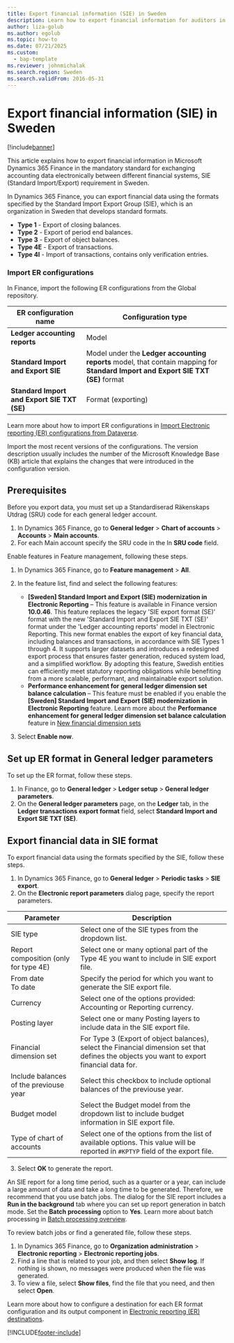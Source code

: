 ```yaml
---
title: Export financial information (SIE) in Sweden
description: Learn how to export financial information for auditors in Sweden in Microsoft Dynamics 365 Finance.
author: liza-golub
ms.author: egolub
ms.topic: how-to
ms.date: 07/21/2025
ms.custom: 
  - bap-template
ms.reviewer: johnmichalak
ms.search.region: Sweden
ms.search.validFrom: 2016-05-31
---
```


# Export financial information \(SIE\) in Sweden

[!include[banner](../../includes/banner.md)]

This article explains how to export financial information in Microsoft Dynamics 365 Finance in the mandatory standard for exchanging accounting data electronically between different financial systems, SIE (Standard Import/Export) requirement in Sweden.

In Dynamics 365 Finance, you can export financial data using the formats specified by the Standard Import Export Group (SIE), which is an organization in Sweden that develops standard formats.

- **Type 1** - Export of closing balances.
- **Type 2** - Export of period end balances.
- **Type 3** - Export of object balances.
- **Type 4E** - Export of transactions.
- **Type 4I** - Import of transactions, contains only verification entries. 

### <a name="import"></a> Import ER configurations

In Finance, import the following ER configurations from the Global repository.

| ER configuration name                        | Configuration type |
|----------------------------------------------|--------------------|
| **Ledger accounting reports**                | Model              |
| **Standard Import and Export SIE**           | Model under the **Ledger accounting reports** model, that contain mapping for **Standard Import and Export SIE TXT (SE)** format |
| **Standard Import and Export SIE TXT (SE)**  | Format (exporting) |

Learn more about how to import ER configurations in [Import Electronic reporting (ER) configurations from Dataverse](../global/workspace/gsw-import-er-config-dataverse.md).

Import the most recent versions of the configurations. The version description usually includes the number of the Microsoft Knowledge Base (KB) article that explains the changes that were introduced in the configuration version.

## Prerequisites

Before you export data, you must set up a Standardiserad Räkenskaps Utdrag (SRU) code for each general ledger account. 

1. In Dynamics 365 Finance, go to **General ledger** \> **Chart of accounts** \> **Accounts** \> **Main accounts**.
2. For each Main account specify the SRU code in the In **SRU code** field.

Enable features in Feature management, following these steps.

1. In Dynamics 365 Finance, go to **Feature management** \> **All**.
2. In the feature list, find and select the following features:

    - **\[Sweden\] Standard Import and Export (SIE) modernization in Electronic Reporting** – This feature is available in Finance version **10.0.46**. This feature replaces the legacy 'SIE export format (SE)' format with the new 'Standard Import and Export SIE TXT (SE)' format under the 'Ledger accounting reports' model in Electronic Reporting. This new format enables the export of key financial data, including balances and transactions, in accordance with SIE Types 1 through 4. It supports larger datasets and introduces a redesigned export process that ensures faster generation, reduced system load, and a simplified workflow. By adopting this feature, Swedish entities can efficiently meet statutory reporting obligations while benefiting from a more scalable, performant, and maintainable export solution.
    - **Performance enhancement for general ledger dimension set balance calculation** – This feature must be enabled if you enable the **\[Sweden\] Standard Import and Export (SIE) modernization in Electronic Reporting** feature. Learn more about the **Performance enhancement for general ledger dimension set balance calculation** feature in [New financial dimension sets](../../general-ledger/financial-dimension-set-new.md)

3. Select **Enable now**.

## Set up ER format in General ledger parameters

To set up the ER format, follow these steps.

1. In Finance, go to **General ledger** \> **Ledger setup** \> **General ledger parameters**.
2. On the **General ledger parameters** page, on the **Ledger** tab, in the **Ledger transactions export format** field, select **Standard Import and Export SIE TXT (SE)**.

## Export financial data in SIE format

To export financial data using the formats specified by the SIE, follow these steps.
   
1. In Dynamics 365 Finance, go to **General ledger** \> **Periodic tasks** \> **SIE export**.
2. On the **Electronic report parameters** dialog page, specify the report parameters.

| Parameter                      | Description |
|--------------------------------|--------------------|
| SIE type                                | Select one of the SIE types from the dropdown list.             |
| Report composition (only for type 4E)   | Select one or many optional part of the Type 4E you want to include in SIE export file. |
| From date <br> To date                  | Specify the period for which you want to generate the SIE export file.|
| Currency                                | Select one of the options provided: Accounting or Reporting currency. |
| Posting layer                           | Select one or many Posting layers to include data in the SIE export file. |
| Financial dimension set                 | For Type 3 (Export of object balances), select the Financial dimension set that defines the objects you want to export financial data for.  |
| Include balances of the previouse year  | Select this checkbox to include optional balances of the previouse year. |
| Budget model                            | Select the Budget model from the dropdown list to include budget information in SIE export file. |
| Type of chart of accounts               | Select one of the options from the list of available options. This value will be reported in `#KPTYP` field of the export file. |

3. Select **OK** to generate the report. 

An SIE report for a long time period, such as a quarter or a year, can include a large amount of data and take a long time to be generated. 
Therefore, we recommend that you use batch jobs. 
The dialog for the SIE report includes a **Run in the background** tab where you can set up report generation in batch mode. Set the **Batch processing** option to **Yes**. Learn more about batch processing in [Batch processing overview](../../../fin-ops-core/dev-itpro/sysadmin/batch-processing-overview.md).

To review batch jobs or find a generated file, follow these steps.

1. In Dynamics 365 Finance, go to **Organization administration** \> **Electronic reporting** \> **Electronic reporting jobs**.
2. Find a line that is related to your job, and then select **Show log**. If nothing is shown, no messages were produced when the file was generated.
3. To view a file, select **Show files**, find the file that you need, and then select **Open**.

Learn more about how to configure a destination for each ER format configuration and its output component in [Electronic reporting (ER) destinations](../../../fin-ops-core/dev-itpro/analytics/electronic-reporting-destinations.md).

[!INCLUDE[footer-include](../../../includes/footer-banner.md)]
